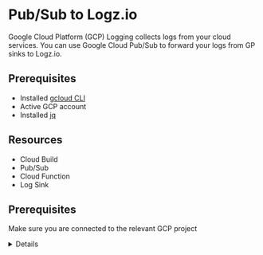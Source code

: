 # Pub/Sub to Logz.io

Google Cloud Platform (GCP) Logging collects logs from your cloud services. You can use Google Cloud Pub/Sub to forward your logs from GP sinks to Logz.io.

## Prerequisites

-   Installed [gcloud CLI](https://cloud.google.com/sdk/docs/install)
-   Active GCP account
-   Installed [jq](https://stedolan.github.io/jq/download/)

## Resources

-   Cloud Build
-   Pub/Sub
-   Cloud Function
-   Log Sink

## Prerequisites

Make sure you are connected to the relevant GCP project

<details>1. Log in to your GCP account:

```shell
gcloud auth login
```

2. Navigate to the relevant project.

## Usage

1. Donwload and unzip the latest release of `logzio-google-pubsub`.

2. Navigate to the `builder` folder.

3. Allow the `sh` file to execute code.

```shell
chmod +x run.sh
```

4. Run the code:

```
./run.sh --listener_url=<listener_url> --token=<token> --gcp_region=<region> --log_type=<type> --function_name=<function_name> --telemetry_list=<telemetry_list>
```

<b>When you run this script, you should choose the project ID/s where you need to run the integration, you can choose `all` to deploy resources on all projects</b>

Replace the variables as per the table below:

| Parameter      | Description                                                                                                                                                                                               |
| -------------- | --------------------------------------------------------------------------------------------------------------------------------------------------------------------------------------------------------- |
| listener_url   | Use the listener URL specific to the region of your Logz.io account. You can look it up [here](https://docs.logz.io/user-guide/accounts/account-region.html).                                             |
| token          | The logs' shipping token of the account you want to ship to.                                                                                                                                              |
| gcp_region     | Region where you want to upload Cloud Function. \*`Requires for Deploy to Cloud option for platform`.                                                                                                     |
| log_type       | Log type. Help classify logs into different classifications. (Default:`gcp-pubsub`)                                                                                                                       |
| function_name  | Function name will be using as Google Cloud Function name. (Default:`logzioHandler`)                                                                                                                      |
| telemetry_list | **_Optional_** Will send logs that match the Google resource type. Detailed list you can find [here](https://cloud.google.com/logging/docs/api/v2/resource-list) (ex: `pubsub_topic,pubsub_subscription`) |

## Check Logz.io for your logs

Give your logs some time to get from your system to ours, and then open [Kibana](https://app.logz.io/#/dashboard/kibana).

# Uninstall

###  gcp_region - Region where user want to remove Logz.io integration resources.
###  function_name - Name of the Cloud Function. Default is 'logzioHandler'

To uninstall the resources, run the following command:

```shell
chmod +x uninstall.sh && ./uninstall.sh --gcp_region=<region> --function_name=<function_name>
```

## License

Licensed under the [Apache 2.0](http://apache.org/licenses/LICENSE-2.0.txt) License.

## Changelog
- **1.2.8**:
  - Allow fresh deployment to multiple projects, includes 'all' option.
  - Add `uninstall.sh` option to remove resources.
- **1.2.7**:
  - **Breaking change**
    - Upgrade Google Cloud function to v2
      - Add additional required permissions for the function
  - Add function resources cleanup
  - Additional function debugging logs
  - Refactor config steps to functions in run script
    - Create PubSub topic.
    - Create LogSink.
  - Update inclusion filter    
- **1.2.6**:
  - **Bug fix** for multiple resource types condition.
  - Upgrade GoLang runtime to v1.21
- **1.2.5**:
  - **Bug fix** for project numbers with more than 2 digits.
- **1.2.4**:
  - Support agent all_services as parameter of telemetry_list.
- **1.2.3**:
  - Add prefix to the function name
- **1.2.2**:
  - Rename param from `resource_list` to `telemetry_list`
- **1.2.1**:
  - Add function that user can choose project id where need to run integration
- **1.2.0**:
  - Replace location of the cloud function from cloud storage to local 
  - Replace trigger function from HTTP to pubsub trigger
- **1.1.0**:
  - Replace sink filter to google cloud resource type
- **1.0.0**:
  - Initial Release
